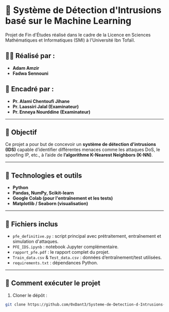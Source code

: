 # 🔐 Système de Détection d'Intrusions basé sur le Machine Learning

Projet de Fin d'Études réalisé dans le cadre de la Licence en Sciences Mathématiques et Informatiques (SMI) à l'Université Ibn Tofaïl.

## 👩‍💻 Réalisé par :
- **Adam Amzir**
- **Fadwa Sennouni**

## 📘 Encadré par :
- **Pr. Alami Chentoufi Jihane**
- **Pr. Laassiri Jalal (Examinateur)**
- **Pr. Enneya Nourddine (Examinateur)**

---

## 📌 Objectif
Ce projet a pour but de concevoir un **système de détection d'intrusions (IDS)** capable d’identifier différentes menaces comme les attaques DoS, le spoofing IP, etc., à l’aide de **l’algorithme K-Nearest Neighbors (K-NN)**.

---

## 🧪 Technologies et outils
- **Python**
- **Pandas, NumPy, Scikit-learn**
- **Google Colab (pour l'entraînement et les tests)**
- **Matplotlib / Seaborn (visualisation)**

---

## 📂 Fichiers inclus
- `pfe_definitive.py` : script principal avec prétraitement, entraînement et simulation d'attaques.
- `PFE_IDS.ipynb` : notebook Jupyter complémentaire.
- `rapport_pfe.pdf` : le rapport complet du projet.
- `Train_data.csv` & `Test_data.csv` : données d’entraînement/test utilisées.
- `requirements.txt` : dépendances Python.

---

## 🚀 Comment exécuter le projet
1. Cloner le dépôt :
```bash
git clone https://github.com/0xDant3/Systeme-de-Detection-d-Intrusions-base-sur-le-Machine-Learning
```
